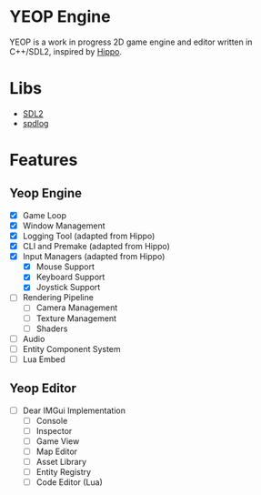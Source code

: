 # YEOP Engine
YEOP is a work in progress 2D game engine and editor written in C++/SDL2, inspired by [Hippo](https://github.com/progrematic/hippo).

# Libs
  - [SDL2](https://www.libsdl.org/) 
  - [spdlog](https://github.com/gabime/spdlog)

# Features

## Yeop Engine
- [x] Game Loop
- [x] Window Management
- [x] Logging Tool (adapted from Hippo)
- [x] CLI and Premake (adapted from Hippo)
- [x] Input Managers (adapted from Hippo)
  - [x] Mouse Support
  - [x] Keyboard Support
  - [x] Joystick Support
- [ ] Rendering Pipeline
  - [ ] Camera Management
  - [ ] Texture Management
  - [ ] Shaders
- [ ] Audio
- [ ] Entity Component System
- [ ] Lua Embed

## Yeop Editor
- [ ] Dear IMGui Implementation
  - [ ] Console
  - [ ] Inspector
  - [ ] Game View
  - [ ] Map Editor
  - [ ] Asset Library
  - [ ] Entity Registry
  - [ ] Code Editor (Lua)